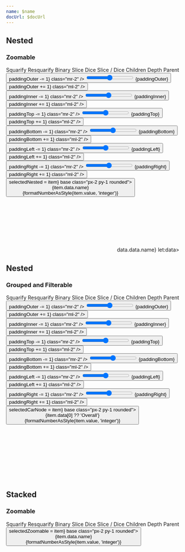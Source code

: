 ```yaml
---
name: $name
docUrl: $docUrl
---
```


<script lang="ts">
	import { cubicOut } from 'svelte/easing';
	import { fade } from 'svelte/transition';
	import { hierarchy, stratify } from 'd3-hierarchy';
	import { scaleSequential, scaleOrdinal } from 'd3-scale';
	import * as chromatic from 'd3-scale-chromatic';
	import { hsl } from 'd3-color';
	import { rollup } from 'd3-array'

	import { mdiChevronLeft, mdiChevronRight } from '@mdi/js';

	import { Button, Breadcrumb, Field, Switch, ToggleGroup, ToggleOption } from 'svelte-ux';
	import { formatDate, PeriodType } from 'svelte-ux/utils/date';
	import { formatNumberAsStyle } from 'svelte-ux/utils/number';

	import Chart, { Svg } from '$lib/components/Chart.svelte';
	import Bounds from '$lib/components/Bounds.svelte';
	import ChartClipPath from '$lib/components/ChartClipPath.svelte';
	import Group from '$lib/components/Group.svelte';
	import Rect from '$lib/components/Rect.svelte';
	import RectClipPath from '$lib/components/RectClipPath.svelte';
	import Tooltip from '$lib/components/Tooltip.svelte';
	import TooltipItem from '$lib/components/TooltipItem.svelte';
	import Text from '$lib/components/Text.svelte';
	import Treemap from '$lib/components/Treemap.svelte';
	import { findAncestor } from '$lib/utils/hierarchy';
	import { isNodeVisible } from '$lib/utils/treemap';

	import Preview from '$lib/docs/Preview.svelte';

	import { simpleData, complexData } from '../data/hierarchy';
	import flareCsv from '../data/flare.csv'
	import carsCsv from '../data/cars.csv'

	const complexDataHierarchy = hierarchy(complexData)
		.sum((d) => d.value)
		.sort((a, b) => b.value - a.value);

	const processedFlareCsv = flareCsv
		.map(d => {
			return {
				...d,
				name: d.name.split(".").pop(),
				path: d.name.replace(/\./g, '/')
			}
		})
	const flareCsvHierarchy = stratify().path(d => d.path)(processedFlareCsv)
		.sum(d => d.size)
		.sort((a, b) => b.value - a.value);

	let isFiltered = false;
	$: groupedCars = rollup(
		carsCsv
			// Limit dataset
			.filter(d => ['BMW', 'Chevrolet', 'Dodge', 'Ford', 'Honda', 'Toyota', 'Volkswagen'].includes(d.Make))
			// Hide some models in each group to show transitions
			.filter(d => isFiltered ? d.Year > 2010 : true)
			// Apply `Make` selection
			.filter(d => {
				if (selectedCarNode?.depth === 1) {
					return d.Make === selectedCarNode.data[0]
				} else {
					return true
				}
			}),
		items => items[0],//.slice(0, 3),
		d => d.Make,
		d => d.Model,
		// d => d.Year,
	)
	$: groupedHierarchy = hierarchy(groupedCars)
		.count()

	let tile = 'squarify'
	let colorBy = 'children';

	let selectedNested = null;
	let selectedZoomable = null;
	let selectedCarNode = groupedHierarchy;
	let paddingOuter = 4;
	let paddingInner = 4;
	let paddingTop = 20;
	let paddingBottom = 0;
	let paddingLeft = 0;
	let paddingRight = 0;

	const sequentialColor = scaleSequential([4, -1], chromatic.interpolateGnBu)
	// filter out hard to see yellow and green
	const ordinalColor = scaleOrdinal(chromatic.schemeSpectral[9].filter(c => hsl(c).h < 60 || hsl(c).h > 90))
	// const ordinalColor = scaleOrdinal(chromatic.schemeCategory10)

	function getNodeColor(node, colorBy) {
		switch (colorBy) {
			case 'children':
				return node.children ? '#ccc' : '#ddd'
			case 'depth':
				return sequentialColor(node.depth);
			case 'parent':
				const colorParent = findAncestor(node, n => n.depth === 1)
				return colorParent ? hsl(ordinalColor((colorParent).data.name)).brighter(node.depth * .3) : '#ddd'
		}
	}
</script>

## Nested

### Zoomable

<div class="grid gap-1 mb-4">
	<div class="grid grid-cols-[6fr,3fr] gap-1">
		<Field label="Tile">
			<ToggleGroup bind:value={tile} contained classes={{ root: 'w-full', options: 'w-full' }}>
				<ToggleOption value="squarify">Squarify</ToggleOption>
				<ToggleOption value="resquarify">Resquarify</ToggleOption>
				<ToggleOption value="binary">Binary</ToggleOption>
				<ToggleOption value="slice">Slice</ToggleOption>
				<ToggleOption value="dice">Dice</ToggleOption>
				<ToggleOption value="sliceDice">Slice / Dice</ToggleOption>
			</ToggleGroup>
		</Field>
		<Field label="Color By">
			<ToggleGroup bind:value={colorBy} contained classes={{ root: 'w-full', options: 'w-full' }}>
				<ToggleOption value="children">Children</ToggleOption>
				<ToggleOption value="depth">Depth</ToggleOption>
				<ToggleOption value="parent">Parent</ToggleOption>
			</ToggleGroup>
		</Field>
	</div>
	<div class="grid grid-cols-2 gap-2">
		<Field label="Padding Outer" let:id>
			<Button icon={mdiChevronLeft} on:click={() => paddingOuter -= 1} class="mr-2" />
			<input type="range" bind:value={paddingOuter} min={0} max={100} {id} class="h-6 w-full" /> <span class="ml-4 text-sm text-black/50">{paddingOuter}</span>
			<Button icon={mdiChevronRight} on:click={() => paddingOuter += 1} class="ml-2" />
		</Field>
		<Field label="Padding Inner" let:id>
			<Button icon={mdiChevronLeft} on:click={() => paddingInner -= 1} class="mr-2" />
			<input type="range" bind:value={paddingInner} min={0} max={100} {id} class="h-6 w-full" /> <span class="ml-4 text-sm text-black/50">{paddingInner}</span>
			<Button icon={mdiChevronRight} on:click={() => paddingInner += 1} class="ml-2" />
		</Field>
	</div>
	<div class="grid grid-cols-4 gap-2">
		<Field label="Padding Top" let:id>
			<Button icon={mdiChevronLeft} on:click={() => paddingTop -= 1} class="mr-2" />
			<input type="range" bind:value={paddingTop} min={0} max={100} {id} class="h-6 w-full" /> <span class="ml-4 text-sm text-black/50">{paddingTop}</span>
			<Button icon={mdiChevronRight} on:click={() => paddingTop += 1} class="ml-2" />
		</Field>
		<Field label="Padding Bottom" let:id>
			<Button icon={mdiChevronLeft} on:click={() => paddingBottom -= 1} class="mr-2" />
			<input type="range" bind:value={paddingBottom} min={0} max={100} {id} class="h-6 w-full" /> <span class="ml-4 text-sm text-black/50">{paddingBottom}</span>
			<Button icon={mdiChevronRight} on:click={() => paddingBottom += 1} class="ml-2" />
		</Field>
		<Field label="Padding Left" let:id>
			<Button icon={mdiChevronLeft} on:click={() => paddingLeft -= 1} class="mr-2" />
			<input type="range" bind:value={paddingLeft} min={0} max={100} {id} class="h-6 w-full" /> <span class="ml-4 text-sm text-black/50">{paddingLeft}</span>
			<Button icon={mdiChevronRight} on:click={() => paddingLeft += 1} class="ml-2" />
		</Field>
		<Field label="Padding Right" let:id>
			<Button icon={mdiChevronLeft} on:click={() => paddingRight -= 1} class="mr-2" />
			<input type="range" bind:value={paddingRight} min={0} max={100} {id} class="h-6 w-full" /> <span class="ml-4 text-sm text-black/50">{paddingRight}</span>
			<Button icon={mdiChevronRight} on:click={() => paddingRight += 1} class="ml-2" />
		</Field>
	</div>
</div>

<Preview>
	<Breadcrumb items={selectedNested?.ancestors().reverse() ?? []}>
		<Button slot="item" let:item on:click={() => selectedNested = item} base class="px-2 py-1 rounded">
			<div class="text-left">
				<div class="text-sm">{item.data.name}</div>
				<div class="text-xs text-black/50">{formatNumberAsStyle(item.value, 'integer')}</div>
			</div>
		</Button>
	</Breadcrumb>
	<div class="h-[800px] p-4 border rounded">
		<Chart data={complexDataHierarchy.copy()} tooltip={{ mode: 'manual' }} let:tooltip>
			<Svg>
				<Bounds domain={selectedNested} tweened={{ duration: 800, easing: cubicOut }} let:xScale let:yScale>
					<ChartClipPath>
						<Treemap let:nodes {tile} bind:selected={selectedNested} {paddingOuter} {paddingInner} {paddingTop} {paddingBottom} {paddingLeft} {paddingRight}>
							{#each nodes as node}
								<Group x={xScale(node.x0)} y={yScale(node.y0)} on:click={() => node.children ? selectedNested = node : null} on:mousemove={e => tooltip.show(e, node)}
	on:mouseleave={tooltip.hide}>
									{@const nodeWidth = xScale(node.x1) - xScale(node.x0)}
									{@const nodeHeight = yScale(node.y1) - yScale(node.y0)}
									{@const nodeColor = getNodeColor(node, colorBy)}
									<g transition:fade={{ duration: 600 }}>
										<Rect
											width={nodeWidth}
											height={nodeHeight}
											stroke={hsl(nodeColor).darker(colorBy === 'children' ? 0.5 : 1)}
											fill={nodeColor}
											rx={5}
										/>
										<RectClipPath width={nodeWidth} height={nodeHeight}>
											<text x={4} y={16 * 0.6 + 4} style="font-size: 0.6rem; font-weight: 500">
												<tspan>{node.data.name}</tspan>
												{#if node.children}
													<tspan style="font-size: 0.5rem; font-weight: 200">{formatNumberAsStyle(node.value, 'integer')}</tspan>
												{/if}
											</text>
											{#if !node.children}
												<Text
													value={formatNumberAsStyle(node.value, 'integer')}
													style="font-size: 0.5rem; font-weight: 200"
													verticalAnchor="start"
													x={4}
													y={16}
												/>
											{/if}
										</RectClipPath>
									</g>
								</Group>
							{/each}
						</Treemap>
					</ChartClipPath>
				</Bounds>
			</Svg>
			<Tooltip header={data => data.data.name} let:data>
				<TooltipItem label="value" value={formatNumberAsStyle(data.value, 'integer')} />
			</Tooltip>
		</Chart>
	</div>
</Preview>

## Nested

### Grouped and Filterable

<div class="grid gap-1 mb-4">
	<div class="grid grid-cols-[6fr,3fr] gap-1">
		<Field label="Tile">
			<ToggleGroup bind:value={tile} contained classes={{ root: 'w-full', options: 'w-full' }}>
				<ToggleOption value="squarify">Squarify</ToggleOption>
				<ToggleOption value="resquarify">Resquarify</ToggleOption>
				<ToggleOption value="binary">Binary</ToggleOption>
				<ToggleOption value="slice">Slice</ToggleOption>
				<ToggleOption value="dice">Dice</ToggleOption>
				<ToggleOption value="sliceDice">Slice / Dice</ToggleOption>
			</ToggleGroup>
		</Field>
		<Field label="Color By">
			<ToggleGroup bind:value={colorBy} contained classes={{ root: 'w-full', options: 'w-full' }}>
				<ToggleOption value="children">Children</ToggleOption>
				<ToggleOption value="depth">Depth</ToggleOption>
				<ToggleOption value="parent">Parent</ToggleOption>
			</ToggleGroup>
		</Field>
	</div>
	<div class="grid grid-cols-2 gap-2">
		<Field label="Padding Outer" let:id>
			<Button icon={mdiChevronLeft} on:click={() => paddingOuter -= 1} class="mr-2" />
			<input type="range" bind:value={paddingOuter} min={0} max={100} {id} class="h-6 w-full" /> <span class="ml-4 text-sm text-black/50">{paddingOuter}</span>
			<Button icon={mdiChevronRight} on:click={() => paddingOuter += 1} class="ml-2" />
		</Field>
		<Field label="Padding Inner" let:id>
			<Button icon={mdiChevronLeft} on:click={() => paddingInner -= 1} class="mr-2" />
			<input type="range" bind:value={paddingInner} min={0} max={100} {id} class="h-6 w-full" /> <span class="ml-4 text-sm text-black/50">{paddingInner}</span>
			<Button icon={mdiChevronRight} on:click={() => paddingInner += 1} class="ml-2" />
		</Field>
	</div>
	<div class="grid grid-cols-4 gap-2">
		<Field label="Padding Top" let:id>
			<Button icon={mdiChevronLeft} on:click={() => paddingTop -= 1} class="mr-2" />
			<input type="range" bind:value={paddingTop} min={0} max={100} {id} class="h-6 w-full" /> <span class="ml-4 text-sm text-black/50">{paddingTop}</span>
			<Button icon={mdiChevronRight} on:click={() => paddingTop += 1} class="ml-2" />
		</Field>
		<Field label="Padding Bottom" let:id>
			<Button icon={mdiChevronLeft} on:click={() => paddingBottom -= 1} class="mr-2" />
			<input type="range" bind:value={paddingBottom} min={0} max={100} {id} class="h-6 w-full" /> <span class="ml-4 text-sm text-black/50">{paddingBottom}</span>
			<Button icon={mdiChevronRight} on:click={() => paddingBottom += 1} class="ml-2" />
		</Field>
		<Field label="Padding Left" let:id>
			<Button icon={mdiChevronLeft} on:click={() => paddingLeft -= 1} class="mr-2" />
			<input type="range" bind:value={paddingLeft} min={0} max={100} {id} class="h-6 w-full" /> <span class="ml-4 text-sm text-black/50">{paddingLeft}</span>
			<Button icon={mdiChevronRight} on:click={() => paddingLeft += 1} class="ml-2" />
		</Field>
		<Field label="Padding Right" let:id>
			<Button icon={mdiChevronLeft} on:click={() => paddingRight -= 1} class="mr-2" />
			<input type="range" bind:value={paddingRight} min={0} max={100} {id} class="h-6 w-full" /> <span class="ml-4 text-sm text-black/50">{paddingRight}</span>
			<Button icon={mdiChevronRight} on:click={() => paddingRight += 1} class="ml-2" />
		</Field>
	</div>
	<div class="grid grid-cols-4 gap-2">
		<Field label="Apply Partial Filter" let:id>
			<Switch {id} bind:checked={isFiltered} />
		</Field>
	</div>
</div>

<Preview>
	<Breadcrumb items={(selectedCarNode ?? groupedHierarchy).ancestors().reverse()}>
		<Button slot="item" let:item on:click={() => selectedCarNode = item} base class="px-2 py-1 rounded">
			<div class="text-left">
				<div class="text-sm">{item.data[0] ?? 'Overall'}</div>
				<div class="text-xs text-black/50">{formatNumberAsStyle(item.value, 'integer')}</div>
			</div>
		</Button>
	</Breadcrumb>
	<div class="h-[800px] p-4 border rounded">
		<Chart data={groupedHierarchy}>
			<Svg>
				<Bounds domain={selectedNested} tweened={{ duration: 800, easing: cubicOut }} let:xScale let:yScale>
					<Treemap let:nodes {tile} {paddingOuter} {paddingInner} {paddingTop} {paddingBottom} {paddingLeft} {paddingRight}>
						{#each nodes as node (node.ancestors().map(n => n.data[0]).join('_'))}
							<Group x={xScale(node.x0)} y={yScale(node.y0)} on:click={() => node.children ? selectedCarNode = node : null} tweened={{ delay: 600 }}>
								{@const nodeWidth = xScale(node.x1) - xScale(node.x0)}
								{@const nodeHeight = yScale(node.y1) - yScale(node.y0)}
								{@const nodeColor = getNodeColor(node, colorBy)}
								<g in:fade={{ duration: 600, delay: 1200 }} out:fade={{ duration: 600 }}>
									<Rect
										width={nodeWidth}
										height={nodeHeight}
										stroke={hsl(nodeColor).darker(colorBy === 'children' ? 0.5 : 1)}
										fill={nodeColor}
										rx={5}
										tweened={{ delay: 600 }}
									/>
									<RectClipPath width={nodeWidth} height={nodeHeight} tweened={{ delay: 600 }}>
										<text x={4} y={16 * 0.6 + 4} style="font-size: 0.6rem; font-weight: 500">
											<tspan>{node.data[0] ?? 'Overall'}</tspan>
											{#if node.children}
												<tspan style="font-size: 0.5rem; font-weight: 200">{formatNumberAsStyle(node.value, 'integer')}</tspan>
											{/if}
										</text>
										{#if !node.children}
											<!-- <Text
												value={formatNumberAsStyle(node.value, 'integer')}
												style="font-size: 0.5rem; font-weight: 200"
												verticalAnchor="start"
												x={4}
												y={16}
											/> -->
										{/if}
									</RectClipPath>
								</g>
							</Group>
						{/each}
					</Treemap>
				</Bounds>
			</Svg>
		</Chart>
	</div>
</Preview>

## Stacked

### Zoomable

<div class="grid grid-flow-col gap-4 mb-4">
	<div class="grid grid-cols-[6fr,3fr] gap-2">
		<Field label="Tile">
			<ToggleGroup bind:value={tile} contained classes={{ root: 'w-full', options: 'w-full' }}>
				<ToggleOption value="squarify">Squarify</ToggleOption>
				<ToggleOption value="resquarify">Resquarify</ToggleOption>
				<ToggleOption value="binary">Binary</ToggleOption>
				<ToggleOption value="slice">Slice</ToggleOption>
				<ToggleOption value="dice">Dice</ToggleOption>
				<ToggleOption value="sliceDice">Slice / Dice</ToggleOption>
			</ToggleGroup>
		</Field>
		<Field label="Color By">
			<ToggleGroup bind:value={colorBy} contained classes={{ root: 'w-full', options: 'w-full' }}>
				<ToggleOption value="children">Children</ToggleOption>
				<ToggleOption value="depth">Depth</ToggleOption>
				<ToggleOption value="parent">Parent</ToggleOption>
			</ToggleGroup>
		</Field>
	</div>
</div>

<Preview>
	<Breadcrumb items={selectedZoomable?.ancestors().reverse() ?? []}>
		<Button slot="item" let:item on:click={() => selectedZoomable = item} base class="px-2 py-1 rounded">
			<div class="text-left">
				<div class="text-sm">{item.data.name}</div>
				<div class="text-xs text-black/50">{formatNumberAsStyle(item.value, 'integer')}</div>
			</div>
		</Button>
	</Breadcrumb>
    <div class="h-[600px] p-4 border rounded">
    	<Chart data={complexDataHierarchy.copy()}>
    		<Svg>
					<Bounds domain={selectedZoomable} tweened={{ duration: 800, easing: cubicOut }} let:xScale let:yScale>
						<ChartClipPath>
							<Treemap let:nodes {tile} bind:selected={selectedZoomable}>
								{#each nodes as node}
									<Group x={xScale(node.x0)} y={yScale(node.y0)} on:click={() => node.children ? selectedZoomable = node : null}>
										{@const nodeWidth = xScale(node.x1) - xScale(node.x0)}
										{@const nodeHeight = yScale(node.y1) - yScale(node.y0)}
										<RectClipPath width={nodeWidth} height={nodeHeight}>
											{@const nodeColor = getNodeColor(node, colorBy)}
											{#if isNodeVisible(node, selectedZoomable)}
												<g transition:fade={{ duration: 600 }}>
													<Rect
														width={nodeWidth}
														height={nodeHeight}
														stroke={hsl(nodeColor).darker(colorBy === 'children' ? 0.5 : 1)}
														fill={nodeColor}
														rx={5}
													/>
														<Text
															value="{node.data.name} ({node.children?.length ?? 0})"
															style="font-size: 0.6rem; font-weight: 500"
															verticalAnchor="start"
															x={4}
															y={2}
														/>
														<Text
															value={formatNumberAsStyle(node.value, 'integer')}
															style="font-size: 0.5rem; font-weight: 200"
															verticalAnchor="start"
															x={4}
															y={16}
														/>
												</g>
											{/if}
										</RectClipPath>
									</Group>
								{/each}
							</Treemap>
						</ChartClipPath>
					</Bounds>
    		</Svg>
    	</Chart>
    </div>
</Preview>
